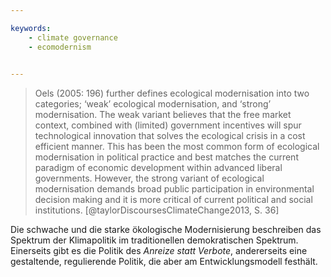 ```yaml
---

keywords:
    - climate governance
    - ecomodernism
    

---
```



> Oels (2005: 196) further defines ecological modernisation into two categories; ‘weak’ ecological modernisation, and ‘strong’ modernisation. The weak variant believes that the free market context, combined with (limited) government incentives will spur technological innovation that solves the ecological crisis in a cost efficient manner. This has been the most common form of ecological modernisation in political practice and best matches the current paradigm of economic development within advanced liberal governments. However, the strong variant of ecological modernisation demands broad public participation in environmental decision making and it is more critical of current political and social institutions. [@taylorDiscoursesClimateChange2013, S. 36]


Die schwache und die starke ökologische Modernisierung beschreiben das Spektrum der Klimapolitik im traditionellen demokratischen Spektrum. Einerseits gibt es die Politik des *Anreize statt Verbote*, andererseits eine gestaltende, regulierende Politik, die aber am Entwicklungsmodell festhält. 
